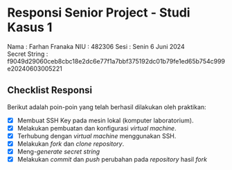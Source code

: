 # Responsi Senior Project - Studi Kasus 1

Nama : Farhan Franaka
NIU : 482306
Sesi : Senin 6 Juni 2024  
Secret String : f9049d29060ceb8cbc18e2dc6e77f1a7bbf375192dc01b79fe1ed65b754c999e20240603005221

## Checklist Responsi

Berikut adalah poin-poin yang telah berhasil dilakukan oleh praktikan:

- [x] Membuat SSH Key pada mesin lokal (komputer laboratorium).
- [x] Melakukan pembuatan dan konfigurasi _virtual machine_.
- [x] Terhubung dengan _virtual machine_ menggunakan SSH.
- [x] Melakukan _fork_ dan _clone_ _repository_.
- [x] Meng-_generate_ _secret string_
- [x] Melakukan _commit_ dan _push_ perubahan pada _repository_ hasil _fork_

